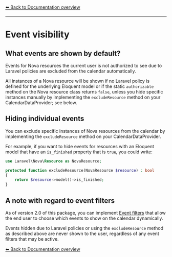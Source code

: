 [⬅️ Back to Documentation overview](/nova-calendar)

---

# Event visibility

## What events are shown by default?
Events for Nova resources the current user is not authorized to see due to Laravel policies are excluded from the calendar automatically.

All instances of a Nova resource will be shown if no Laravel policy is defined for the underlying Eloquent model or if the static `authorizable` method on the Nova resource class returns `false`, unless you hide specific instances manually by implementing the `excludeResource` method on your CalendarDataProvider; see below.

## Hiding individual events
You can exclude specific instances of Nova resources from the calendar by implementing the `excludeResource` method on your CalendarDataProvider.

For example, if you want to hide events for resources with an Eloquent model that have an `is_finished` property that is `true`, you could write:

```php
use Laravel\Nova\Resource as NovaResource;
```
```php
protected function excludeResource(NovaResource $resource) : bool
{
    return $resource->model()->is_finished;
}
```


## A note with regard to event filters

As of version 2.0 of this package, you can implement [Event filters](/nova-calendar/event-filters.html) that allow the end user to choose which events to show on the calendar dynamically.

Events hidden due to Laravel policies or using the `excludeResource` method as described above are never shown to the user, regardless of any event filters that may be active.

[⬅️ Back to Documentation overview](/nova-calendar)